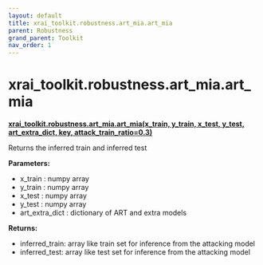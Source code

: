```yaml
---
layout: default
title: xrai_toolkit.robustness.art_mia.art_mia
parent: Robustness
grand_parent: Toolkit
nav_order: 1
---
```


# xrai_toolkit.robustness.art_mia.art_mia
**[xrai_toolkit.robustness.art_mia.art_mia(x_train, y_train, x_test, y_test, art_extra_dict, key, attack_train_ratio=0.3)](https://github.com/gaberamolete/xrai_toolkit/blob/main/robustness/art_mia.py)**

    
Returns the inferred train and inferred test 


**Parameters:**
- x_train : numpy array
- y_train : numpy array
- x_test : numpy array
- y_test : numpy array
- art_extra_dict : dictionary of ART and extra models

**Returns:**
- inferred_train: array like train set for inference from the attacking model
- inferred_test: array like test set for inference from the attacking model